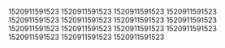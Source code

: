 1520911591523
1520911591523
1520911591523
1520911591523
1520911591523
1520911591523
1520911591523
1520911591523
1520911591523
1520911591523
1520911591523
1520911591523
1520911591523
1520911591523
1520911591523